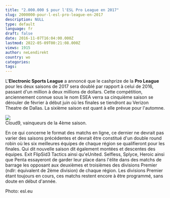 ```yaml
---
title: "2.000.000 $ pour l'ESL Pro League en 2017"
slug: 2000000-pour-l-esl-pro-league-en-2017
description: NULL
type: default
language: fr
draft: false
date: 2016-11-07T16:04:00.000Z
lastmod: 2022-05-09T00:21:08.000Z
views: 1915
author: neLendirekt
country: wo
categories:
tags:
---
```

L'**Electronic Sports League** a annoncé que le cashprize de la **Pro League** pour les deux saisons de 2017 sera doublé par rapport à celui de 2016, passant d'un million à deux millions de dollars. Cette compétition, anciennement connue sous le nom ESEA verra sa cinquième saison se dérouler de février à début juin où les finales se tiendront au Verizon Theatre de Dallas. La sixième saison est quant à elle prévue pour l'automne.  
  
![](/storage/images/5820a8f6f3021_c9winsjpg)  
Cloud9, vainqueurs de la 4ème saison.

  
En ce qui concerne le format des matchs en ligne, ce dernier ne devrait pas varier des saisons précédentes et devrait être constitué d'un double round robin où les six meilleures équipes de chaque région se qualifieront pour les finales. Qui dit nouvelle saison dit également montées et descentes des équipes. Exit FlipSid3 Tactics ainsi qu'eUnited. Selfless, Splyce, Heroic ainsi que Penta essayeront de garder leur place dans l'élite dans des matchs de barrage les opposant aux deuxièmes et troisièmes des divisions Premier (ndlr: équivalent de 2ème division) de chaque région. Les divisions Premier étant toujours en cours, ces matchs restent encore à être programmé, sans doute en début d'année.   
  
Photo: esl.eu
